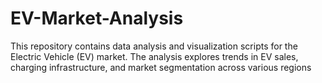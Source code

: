 # EV-Market-Analysis
This repository contains data analysis and visualization scripts for the Electric Vehicle (EV) market. The analysis explores trends in EV sales, charging infrastructure, and market segmentation across various regions
